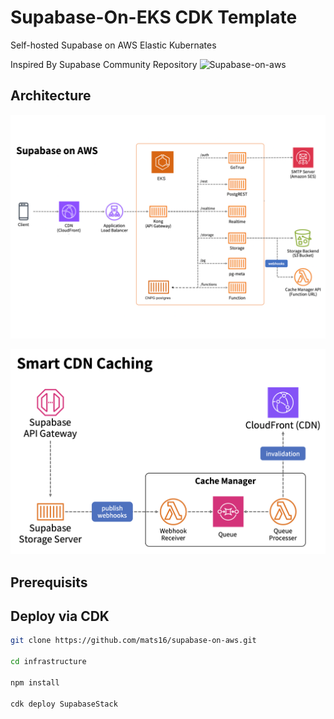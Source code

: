 # Supabase-On-EKS CDK Template

Self-hosted Supabase on AWS Elastic Kubernates

Inspired By Supabase Community Repository ![Supabase-on-aws](https://github.com/supabase-community/supabase-on-aws)

## Architecture

![architecture-diagram](docs/images/architecture-diagram-eks.png)

![smart-cdn-caching](docs/images/smart-cdn-caching.png)

## Prerequisits

## Deploy via CDK

```bash
git clone https://github.com/mats16/supabase-on-aws.git

cd infrastructure

npm install

cdk deploy SupabaseStack
```
